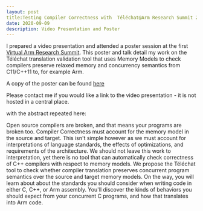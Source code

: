 ```yaml
---
layout: post
title:Testing Compiler Correctness with  Téléchat@Arm Research Summit 2020
date: 2020-09-09
description: Video Presentation and Poster
---
```


I prepared a video presentation and attended a poster session at the first [Virtual Arm Research Summit](https://community.arm.com/developer/research/b/articles/posts/what-you-missed-at-the-first-virtual-arm-research-summit?_ga=2.57313066.1227003164.1601997708-1536546198.1525900856). This poster and talk detail my work on the Téléchat translation validation tool that uses Memory Models to check compilers preserve relaxed memory and concurrency semantics from C11/C++11 to, for example Arm. 

A copy of the poster can be found [here](https://community.arm.com/developer/research/m/resources/991)

Please contact me if you would like a link to the video presentation - it is not hosted in a central place.

with the abstract repeated here:

Open source compilers are broken, and that means your programs are broken too. Compiler Correctness must account for the memory model in the source and target. This isn't simple however as we must account for interpretations of language standards, the effects of optimizations, and requirements of the architecture. We should not leave this work to interpretation, yet there is no tool that can automatically check correctness of C++ compilers with respect to memory models. We propose the Téléchat tool to check whether compiler translation preserves concurrent program semantics over the source and target memory models. On the way, you will learn about about the standards you should consider when writing code in either C, C++, or Arm assembly. You'll discover the kinds of behaviors you should expect from your concurrent C programs, and how that translates into Arm code.